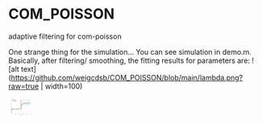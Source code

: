 # COM_POISSON
 adaptive filtering for com-poisson


One strange thing for the simulation... You can see simulation in demo.m.
Basically, after filtering/ smoothing, the fitting results for parameters are:
![alt text](https://github.com/weigcdsb/COM_POISSON/blob/main/lambda.png?raw=true | width=100)


<img src="https://github.com/weigcdsb/COM_POISSON/blob/main/lambda.png" width="48">


